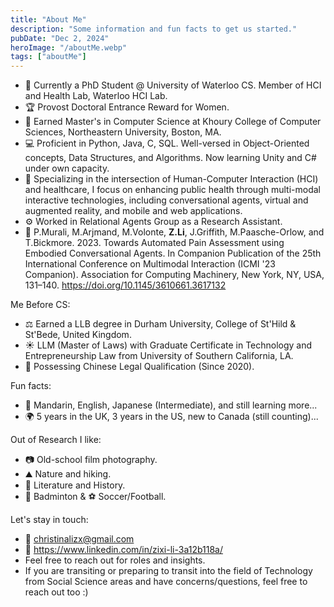 ```yaml
---
title: "About Me"
description: "Some information and fun facts to get us started."
pubDate: "Dec 2, 2024"
heroImage: "/aboutMe.webp"
tags: ["aboutMe"]
---
```


- 🏫 Currently a PhD Student @ University of Waterloo CS. Member of HCI and Health Lab, Waterloo HCI Lab.
- 🏆 Provost Doctoral Entrance Reward for Women. 
- 🏫 Earned Master's in Computer Science at Khoury College of Computer Sciences, Northeastern University, Boston, MA.
- 💻 Proficient in Python, Java, C, SQL. Well-versed in Object-Oriented concepts, Data Structures, and Algorithms. Now learning Unity and C# under own capacity.
- 🤖️ Specializing in the intersection of Human-Computer Interaction (HCI) and healthcare, I focus on enhancing public health through multi-modal interactive technologies, including conversational agents, virtual and augmented reality, and mobile and web applications.
- ⚙️ Worked in Relational Agents Group as a Research Assistant.
- 📑 P.Murali, M.Arjmand, M.Volonte, **Z.Li**, J.Griffith, M.Paasche-Orlow, and T.Bickmore. 2023. Towards Automated Pain Assessment using Embodied Conversational Agents. In Companion Publication of the 25th International Conference on Multimodal Interaction (ICMI '23 Companion). Association for Computing Machinery, New York, NY, USA, 131–140. https://doi.org/10.1145/3610661.3617132

Me Before CS: 
- ⚖️ Earned a LLB degree in Durham University, College of St'Hild & St'Bede, United Kingdom.
- ☀️ LLM (Master of Laws) with Graduate Certificate in Technology and Entrepreneurship Law from University of Southern California, LA.
- 🌲 Possessing Chinese Legal Qualification (Since 2020).

Fun facts:
- 💬 Mandarin, English, Japanese (Intermediate), and still learning more...
- 🌍 5 years in the UK, 3 years in the US, new to Canada (still counting)...

Out of Research I like:
- 📷 Old-school film photography.
- ⛰️ Nature and hiking.
- 📖 Literature and History.
- 🏸️ Badminton & ⚽️ Soccer/Football.

Let's stay in touch:
- 📧 christinalizx@gmail.com
- 💼 https://www.linkedin.com/in/zixi-li-3a12b118a/
- Feel free to reach out for roles and insights.
- If you are transiting or preparing to transit into the field of Technology from Social Science areas and have concerns/questions, feel free to reach out too :)